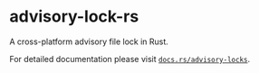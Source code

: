[docs]: https://docs.rs/advisory-lock

# advisory-lock-rs
A cross-platform advisory file lock in Rust.

For detailed documentation please visit [`docs.rs/advisory-locks`][docs].
